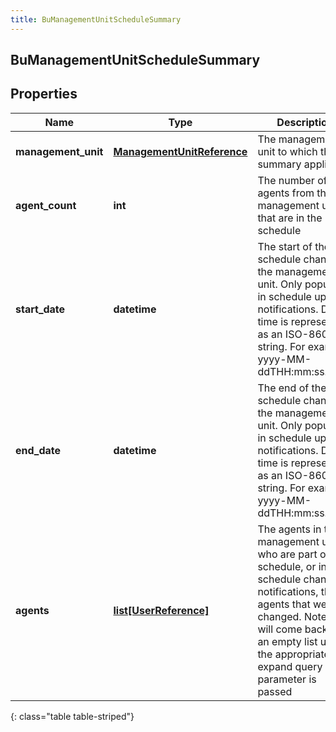 ```yaml
---
title: BuManagementUnitScheduleSummary
---
```

## BuManagementUnitScheduleSummary

## Properties

|Name | Type | Description | Notes|
|------------ | ------------- | ------------- | -------------|
| **management_unit** | [**ManagementUnitReference**](ManagementUnitReference.html) | The management unit to which this summary applies | [optional] |
| **agent_count** | **int** | The number of agents from this management unit that are in the schedule | [optional] |
| **start_date** | **datetime** | The start of the schedule change in the management unit. Only populated in schedule update notifications. Date time is represented as an ISO-8601 string. For example: yyyy-MM-ddTHH:mm:ss.SSSZ | [optional] |
| **end_date** | **datetime** | The end of the schedule change in the management unit. Only populated in schedule update notifications. Date time is represented as an ISO-8601 string. For example: yyyy-MM-ddTHH:mm:ss.SSSZ | [optional] |
| **agents** | [**list[UserReference]**](UserReference.html) | The agents in the management unit who are part of this schedule, or in schedule change notifications, the agents that were changed. Note this will come back as an empty list unless the appropriate expand query parameter is passed | [optional] |
{: class="table table-striped"}


